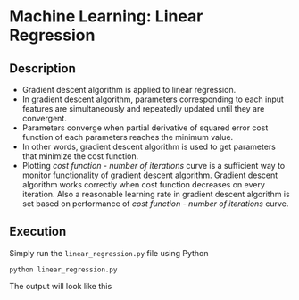 # Machine Learning: Linear Regression

## Description
- Gradient descent algorithm is applied to linear regression.
- In gradient descent algorithm, parameters corresponding to each input features are simultaneously and repeatedly updated until they are convergent.
- Parameters converge when partial derivative of squared error cost function of each parameters reaches the minimum value.
- In other words, gradient descent algorithm is used to get parameters that minimize the cost function.
- Plotting *cost function - number of iterations* curve is a sufficient way to monitor functionality of gradient descent algorithm. Gradient descent algorithm works correctly when cost function decreases on every iteration. Also a reasonable learning rate in gradient descent algorithm is set based on performance of *cost function - number of iterations* curve.

## Execution
Simply run the `linear_regression.py` file using Python  
```
python linear_regression.py
```
The output will look like this
